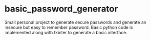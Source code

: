# basic_password_generator

 Small personal project to generate secure passwords and generate an insecure but easy to remember password.
 Basic python code is implemented along with tkinter to generate a basic interface.
